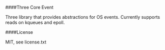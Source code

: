 ####Three Core Event

Three library that provides abstractions for OS events.  Currently supports reads on kqueues and epoll.

####License

MIT, see license.txt

